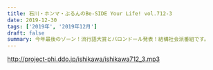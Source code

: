 ```yaml
---
title: 石川・ホンマ・ぶるんのBe-SIDE Your Life! vol.712-3
date: 2019-12-30
tags: ['2019年', '2019年12月']
draft: false
summary: 今年最後のゾーン！流行語大賞とバロンドール発表！結構社会派番組です。
---
```


http://project-phi.ddo.jp/ishikawa/ishikawa712_3.mp3
